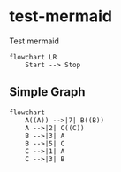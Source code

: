 # test-mermaid
Test mermaid

```mermaid
flowchart LR
    Start --> Stop
```

## Simple Graph

```mermaid
flowchart 
    A((A)) -->|7| B((B))
    A -->|2| C((C))
    B -->|3| A
    B -->|5| C
    C -->|1| A
    C -->|3| B
```
